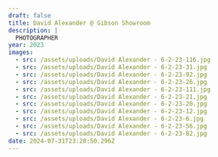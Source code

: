 ```yaml
---
draft: false
title: David Alexander @ Gibson Showroom
description: |
  PHOTOGRAPHER
year: 2023
images:
  - src: /assets/uploads/David Alexander - 6-2-23-116.jpg
  - src: /assets/uploads/David Alexander - 6-2-23-31.jpg
  - src: /assets/uploads/David Alexander - 6-2-23-92.jpg
  - src: /assets/uploads/David Alexander - 6-2-23-26.jpg
  - src: /assets/uploads/David Alexander - 6-2-23-111.jpg
  - src: /assets/uploads/David Alexander - 6-2-23-21.jpg
  - src: /assets/uploads/David Alexander - 6-2-23-20.jpg
  - src: /assets/uploads/David Alexander - 6-2-23-12.jpg
  - src: /assets/uploads/David Alexander - 6-2-23-6.jpg
  - src: /assets/uploads/David Alexander - 6-2-23-56.jpg
  - src: /assets/uploads/David Alexander - 6-2-23-82.jpg
date: 2024-07-31T23:28:50.296Z
---
```


